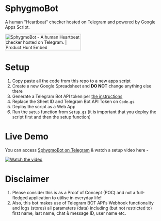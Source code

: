 # SphygmoBot
A human "Heartbeat" checker hosted on Telegram and powered by Google Apps Script.

<a href="https://www.producthunt.com/posts/sphygmobot?utm_source=badge-featured&utm_medium=badge&utm_souce=badge-sphygmobot" target="_blank"><img src="https://api.producthunt.com/widgets/embed-image/v1/featured.svg?post_id=172472&theme=dark" alt="SphygmoBot - A human Heartbeat checker hosted on Telegram. | Product Hunt Embed" style="width: 250px; height: 54px;" width="250px" height="54px" /></a>

# Setup
1. Copy paste all the code from this repo to a new apps script
2. Create a new Google Spreadsheet and **DO NOT** change anything else there
3. Generate a Telegram Bot API token per [the instructions](https://core.telegram.org/bots#3-how-do-i-create-a-bot)
3. Replace the Sheet ID and Telegram Bot API Token on `Code.gs`
4. Deploy the script as a Web App
5. Run the `setup` function from `Setup.gs` (it is important that you deploy the script first and then the setup function)

# Live Demo
You can access [SphygmoBot on Telegram](https://t.me/SphygmoBot) & watch a setup video here -

[![Watch the video](https://img.youtube.com/vi/UAYKd4kpOzM/maxresdefault.jpg)](https://youtu.be/UAYKd4kpOzM)

# Disclaimer
1. Please consider this is as a Proof of Concept (POC) and not a full-fledged application to utilise in everyday life!
2. Also, this bot makes use of Telegram BOT API's Webhook functionality and logs (stores) all parameters (data) including (but not restricted to) first name, last name, chat & message ID, user name etc.
